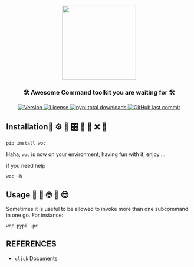 <p align="center">
    <img width="200" src="https://cdn.jsdelivr.net/gh/szj2ys/woc/woc/resources/logo.png"/>
</p>

<h3 align="center">
    <p>🛠 Awesome Command toolkit you are waiting for 🛠</p>
</h3>


<p align="center">
    <a href="https://python.org/pypi/woc">
        <img src="https://badge.fury.io/py/woc.svg" alt="Version"/>
    </a>
    <a href="https://python.org/pypi/woc">
        <img src="https://img.shields.io/pypi/l/woc.svg?color=blue" 
alt="License"/>
    </a>
    <a href="https://python.org/pypi/woc">
        <img src="https://static.pepy.tech/badge/woc?color=blue" alt="pypi total downloads"/>
    </a>
    <a href="https://python.org/pypi/woc">
        <img src="https://img.shields.io/github/last-commit/szj2ys/woc?color=blue" alt="GitHub last commit"/>
    </a>
</p>


## Installation🎉 ⚙ 🔑 🎛️ 🙈 🎠 ❌ 🎉  
```shell
pip install woc
```
Haha, `woc` is now on your environment, having fun with it, enjoy ...

if you need help
```shell
woc -h
```

## Usage 🤔 💭 🤓 💬 😎

Sometimes it is useful to be allowed to invoke more than one subcommand in one go.
For instance:
```shell
woc pypi -pc
```


## REFERENCES
- [`click` Documents](https://click.palletsprojects.com)



